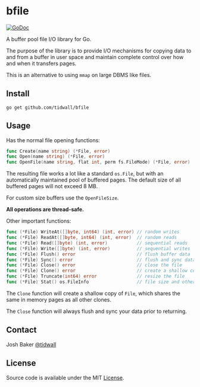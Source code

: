 # bfile

[![GoDoc](https://godoc.org/github.com/tidwall/bfile?status.svg)](https://godoc.org/github.com/tidwall/bfile)

A buffer pool file I/O library for Go.

The purpose of the library is to provide I/O mechanisms for copying data to and from a buffer in user space and maintain complete control over how and when it transfers pages. 

This is an alternative to using `mmap` on large DBMS like files.

## Install

```
go get github.com/tidwall/bfile
```

## Usage

Has the normal file opening functions:

```go
func Create(name string) (*File, error)
func Open(name string) (*File, error)
func OpenFile(name string, flat int, perm fs.FileMode) (*File, error)
```

The resulting file works a lot like a standard `os.File`, but with an 
automatically maintained pool of buffered pages. The default size of all
buffered pages will not exceed 8 MB. 

For custom size buffers use the `OpenFileSize`.

**All operations are thread-safe.**

Other important functions:

```go
func (*File) WriteAt([]byte, int64) (int, error) // random writes
func (*File) ReadAt([]byte, int64) (int, error)  // random reads
func (*File) Read([]byte) (int, error)           // sequential reads
func (*File) Write([]byte) (int, error)          // sequential writes
func (*File) Flush() error                       // flush buffer data
func (*File) Sync() error                        // flush and sync data to stable storage
func (*File) Close() error                       // close the file
func (*File) Clone() error                       // create a shallow copy
func (*File) Truncate(int64) error               // resize the file
func (*File) Stat() os.FileInfo                  // file size and other info
```

The `Clone` function will create a shallow copy of `File`, which shares the same
in memory pages as all other clones. 

The `Close` function will always flush and sync your data prior to returning.

## Contact

Josh Baker [@tidwall](http://twitter.com/tidwall)

## License

Source code is available under the MIT [License](/LICENSE).
